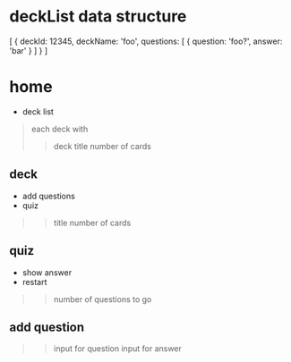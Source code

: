 # deckList data structure
[
  {
    deckId: 12345,
    deckName: 'foo',
    questions: [
      {
        question: 'foo?',
        answer: 'bar'
      }
    ]
  }
]

# home
- deck list
> each deck with
>> deck title
>> number of cards

## deck
- add questions
- quiz
>> title
>> number of cards

## quiz
- show answer
- restart
>> number of questions to go

## add question
>> input for question
>> input for answer
